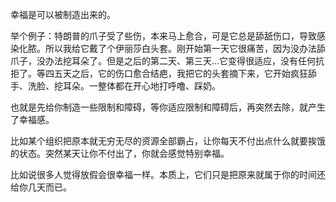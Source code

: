 幸福是可以被制造出来的。

举个例子：特朗普的爪子受了些伤，本来马上愈合，可是它总是舔舐伤口，导致感染化脓。所以我给它戴了个伊丽莎白头套。刚开始第一天它很痛苦，因为没办法舔爪子，没办法挖耳朵了。但是之后的第二天、第三天…它变得很适应，没有任何抗拒了。等四五天之后，它的伤口愈合结疤，我把它的头套摘下来，它开始疯狂舔手、洗脸、挖耳朵。一整体都在开心地打呼噜、踩奶。

也就是先给你制造一些限制和障碍，等你适应限制和障碍后，再突然去除，就产生了幸福感。

比如某个组织把原本就无穷无尽的资源全部霸占，让你每天不付出点什么就要挨饿的状态。突然某天让你不付出了，你就会感觉特别幸福。

比如说很多人觉得放假会很幸福一样。本质上，它们只是把原来就属于你的时间还给你几天而已。
